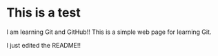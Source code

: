 # This is a test
I am learning Git and GitHub!!
This is a simple web page for learning Git.

I just edited the README!!

